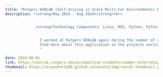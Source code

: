 ```yaml
---
title: "Rutgers WINLAB (Self-driving in Scale Multi-Car Environments) North Brunswick, NJ"
description: "<strong>May 2024 - Aug 2024</strong><br>


              <strong>Technology Components: Linux, ROS, Python, PyTorch, Machine Learning, Computer Vision, OpenCV, Flask, Virtual Box</strong><br><br>
              
              
                I worked at Rutgers WINLAB again during the summer of 2024. This time I worked on a self driving model car project, with new team members. Later on I continued this project for my senior design. 
                Find more about this application in the projects section.
                "

date: 2024-06-01
link: https://winlab.rutgers.edu/prospective-students/summer-internship/
thumbnail: https://aryashetty08.github.io/assets/img/rascal-thumbnail.png
---
```

